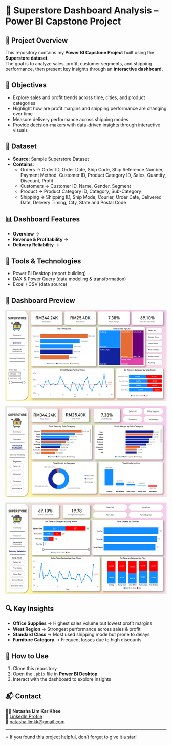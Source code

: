 # 🛒 Superstore Dashboard Analysis – Power BI Capstone Project  

## 📌 Project Overview  
This repository contains my **Power BI Capstone Project** built using the **Superstore dataset**.  
The goal is to analyze sales, profit, customer segments, and shipping performance, then present key insights through an **interactive dashboard**.  

## 🎯 Objectives  
- Explore sales and profit trends across time, cities, and product categories  
- Highlight how are profit margins and shipping performance are changing over time
- Measure delivery performance across shipping modes  
- Provide decision-makers with data-driven insights through interactive visuals  

## 📂 Dataset  
- **Source**: Sample Superstore Dataset  
- **Contains**:  
  - Orders → Order ID, Order Date, Ship Code, Ship Reference Number, Payment Method, Customer ID, Product Category ID, Sales, Quantity, Discount, Profit
  - Customers → Customer ID, Name, Gender, Segment
  - Product → Product Category ID, Category, Sub-Category
  - Shipping → Shipping ID, Ship Mode, Courier, Order Date, Delivered Date, Delivery Timing, City, State and Postal Code

## 📊 Dashboard Features  
- **Overview** →  
- **Revenue & Profitability** →  
- **Delivery Reliability** →   

## 🚀 Tools & Technologies  
- Power BI Desktop (report building)  
- DAX & Power Query (data modeling & transformation)  
- Excel / CSV (data source)  

## 📸 Dashboard Preview
![Dashboard Screenshot](https://github.com/natashalimkk99/superstore-power-bi/blob/main/Images/Superstore%20Overview%20Dashboard.png?raw=true)

![Dashboard Screenshot](https://github.com/natashalimkk99/superstore-power-bi/blob/main/Images/Superstore%20Revenue%20%26%20Profitability%20Dashboard.png?raw=true)

![Dashboard Screenshot](https://github.com/natashalimkk99/superstore-power-bi/blob/main/Images/Superstore%20Delivery%20Reliability%20Dashboard.png?raw=true)

## 🔍 Key Insights  
- **Office Supplies** → Highest sales volume but lowest profit margins  
- **West Region** → Strongest performance across sales & profit  
- **Standard Class** → Most used shipping mode but prone to delays  
- **Furniture Category** → Frequent losses due to high discounts  

## 📌 How to Use  
1. Clone this repository  
2. Open the `.pbix` file in **Power BI Desktop**  
3. Interact with the dashboard to explore insights  

## 📬 Contact  
👩‍💻 **Natasha Lim Kar Khee**  
🔗 [LinkedIn Profile](www.linkedin.com/in/natashalimkarkhee)  
📧 natasha.limkk@gmail.com 

---
⭐ If you found this project helpful, don’t forget to give it a star!

